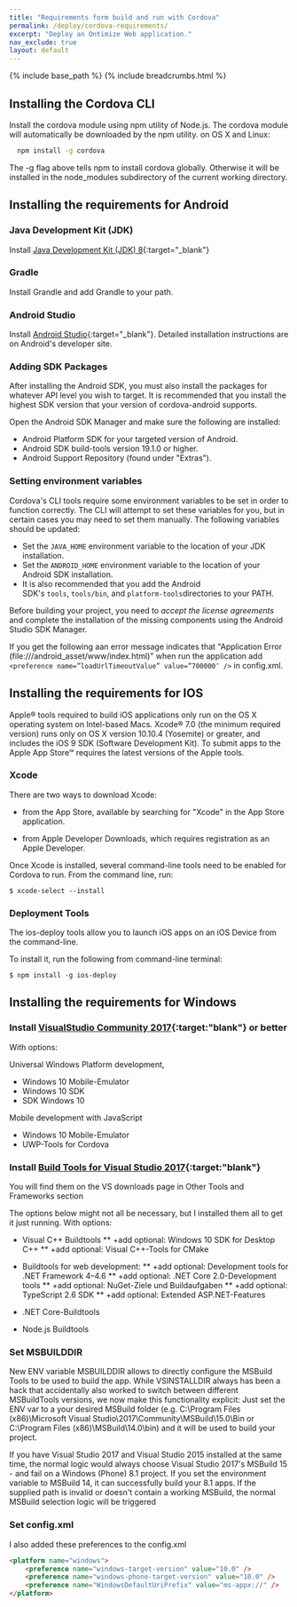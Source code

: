 ```yaml
---
title: "Requirements form build and run with Cordova"
permalink: /deploy/cordova-requirements/
excerpt: "Deploy an Ontimize Web application."
nav_exclude: true
layout: default
---
```


{% include base_path %}
{% include breadcrumbs.html %}

## Installing the Cordova CLI

Install the cordova module using npm utility of Node.js. The cordova module will automatically be downloaded by the npm utility.
on OS X and Linux:
  ```bash
    npm install -g cordova
  ```
The -g flag above tells npm to install cordova globally. Otherwise it will be installed in the node_modules subdirectory of the current working directory.



## Installing the requirements for Android

### Java Development Kit (JDK)

Install [Java Development Kit (JDK) 8](http://www.oracle.com/technetwork/java/javase/downloads/jdk8-downloads-2133151.html){:target="_blank"}

### Gradle
Install Grandle and add Grandle to your path.

### Android Studio
Install [Android Studio](https://developer.android.com/studio/){:target="_blank"}. Detailed installation instructions are on Android's developer site.

### Adding SDK Packages

After installing the Android SDK, you must also install the packages for whatever API level you wish to target. It is recommended that you install the highest SDK version that your version of cordova-android supports.

Open the Android SDK Manager and make sure the following are installed:

* Android Platform SDK for your targeted version of Android.
* Android SDK build-tools version 19.1.0 or higher.
* Android Support Repository (found under "Extras").

### Setting environment variables
Cordova's CLI tools require some environment variables to be set in order to function correctly. The CLI will attempt to set these variables for you, but in certain cases you may need to set them manually. The following variables should be updated:

* Set the `JAVA_HOME` environment variable to the location of your JDK installation.
* Set the `ANDROID_HOME` environment variable to the location of your Android SDK installation.
* It is also recommended that you add the Android SDK's `tools`, `tools/bin`, and `platform-tools`directories to your PATH.


Before building your project, you need to *accept the license agreements* and complete the installation of the missing components using the Android Studio SDK Manager.

If you get the following aan error message indicates that "Application Error (file:///android_asset/www/index.html)"  when run the application add `<preference name=”loadUrlTimeoutValue” value=”700000″ />` in config.xml.
## Installing the requirements for IOS
Apple® tools required to build iOS applications only run on the OS X operating system on Intel-based Macs. Xcode® 7.0 (the minimum required version) runs only on OS X version 10.10.4 (Yosemite) or greater, and includes the iOS 9 SDK (Software Development Kit). To submit apps to the Apple App Store℠ requires the latest versions of the Apple tools.

### Xcode
There are two ways to download Xcode:

* from the App Store, available by searching for "Xcode" in the App Store application.

* from Apple Developer Downloads, which requires registration as an Apple Developer.

Once Xcode is installed, several command-line tools need to be enabled for Cordova to run. From the command line, run:

```
$ xcode-select --install
```

### Deployment Tools
The ios-deploy tools allow you to launch iOS apps on an iOS Device from the command-line.

To install it, run the following from command-line terminal:
```
$ npm install -g ios-deploy
```

## Installing the requirements for Windows
### Install [VisualStudio Community 2017](https://visualstudio.microsoft.com/es/downloads/){:target:"blank"} or better

With options:

Universal Windows Platform development,
* Windows 10 Mobile-Emulator
* Windows 10 SDK
* SDK Windows 10

Mobile development with JavaScript
* Windows 10 Mobile-Emulator
* UWP-Tools for Cordova

### Install [Build Tools for Visual Studio 2017](https://visualstudio.microsoft.com/es/downloads/){:target:"blank"}
You will find them on the VS downloads page in Other Tools and Frameworks section

The options below might not all be necessary, but I installed them all to get it just running.
With options:

* Visual C++ Buildtools
** +add optional: Windows 10 SDK for Desktop C++
** +add optional: Visual C++-Tools for CMake

* Buildtools for web development:
** +add optional: Development tools for .NET Framework 4–4.6
** +add optional: .NET Core 2.0-Development tools
** +add optional: NuGet-Ziele und Buildaufgaben
** +add optional: TypeScript 2.6 SDK
** +add optional: Extended ASP.NET-Features

* .NET Core-Buildtools

* Node.js Buildtools

### Set MSBUILDDIR
New ENV variable MSBUILDDIR allows to directly configure the MSBuild Tools to be used to build the app.
While VSINSTALLDIR always has been a hack that accidentally also worked to switch between different MSBuildTools versions, we now make this functionality explicit: Just set the ENV var to a your desired MSBuild folder (e.g. C:\Program Files (x86)\Microsoft Visual Studio\2017\Community\MSBuild\15.0\Bin or C:\Program Files (x86)\MSBuild\14.0\bin\) and it will be used to build your project.

If you have Visual Studio 2017 and Visual Studio 2015 installed at the same time, the normal logic would always choose Visual Studio 2017's MSBuild 15 - and fail on a Windows (Phone) 8.1 project. If you set the environment variable to MSBuild 14, it can successfully build your 8.1 apps.
If the supplied path is invalid or doesn't contain a working MSBuild, the normal MSBuild selection logic will be triggered


### Set config.xml
I also added these preferences to the config.xml
```html
<platform name="windows">
    <preference name="windows-target-version" value="10.0" />
    <preference name="windows-phone-target-version" value="10.0" />
    <preference name="WindowsDefaultUriPrefix" value="ms-appx://" />
</platform>
```